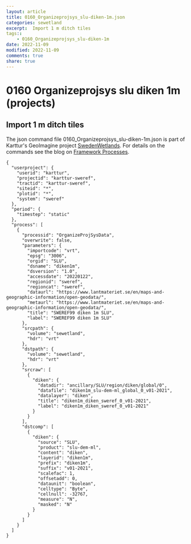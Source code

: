 ```yaml
---
layout: article
title: 0160_Organizeprojsys_slu-diken-1m.json
categories: sewetland
excerpt:  Import 1 m ditch tiles 
tags:: 
    - 0160_Organizeprojsys_slu-diken-1m
date: 2022-11-09
modified: 2022-11-09
comments: true
share: true
---
```


# 0160 Organizeprojsys slu diken 1m (projects)

##  Import 1 m ditch tiles 

The json command file <span class='file'>0160_Organizeprojsys_slu-diken-1m.json</span> is part of Karttur's GeoImagine project [<span class='project'>SwedenWetlands</span>](https://karttur.github.io/geoimagine03-proj-wetland-se/index.html). For details on the commands see the blog on [Framework Processes](https://karttur.github.io/geoimagine03-docs-procpack/).

```
{
  "userproject": {
    "userid": "karttur",
    "projectid": "karttur-sweref",
    "tractid": "karttur-sweref",
    "siteid": "*",
    "plotid": "*",
    "system": "sweref"
  },
  "period": {
    "timestep": "static"
  },
  "process": [
    {
      "processid": "OrganizeProjSysData",
      "overwrite": false,
      "parameters": {
        "importcode": "vrt",
        "epsg": "3006",
        "orgid": "SLU",
        "dsname": "diken1m",
        "dsversion": "1.0",
        "accessdate": "20220122",
        "regionid": "sweref",
        "regioncat": "sweref",
        "dataurl": "https://www.lantmateriet.se/en/maps-and-geographic-information/open-geodata/",
        "metaurl": "https://www.lantmateriet.se/en/maps-and-geographic-information/open-geodata/",
        "title": "SWEREF99 diken 1m SLU",
        "label": "SWEREF99 diken 1m SLU"
      },
      "srcpath": {
        "volume": "sewetland",
        "hdr": "vrt"
      },
      "dstpath": {
        "volume": "sewetland",
        "hdr": "vrt"
      },
      "srcraw": [
        {
          "diken": {
            "datadir": "ancillary/SLU/region/diken/global/0",
            "datafile": "diken1m_slu-dem-ml_global_0_v01-2021",
            "datalayer": "diken",
            "title": "diken1m_diken_sweref_0_v01-2021",
            "label": "diken1m_diken_sweref_0_v01-2021"
          }
        }
      ],
      "dstcomp": [
        {
          "diken": {
            "source": "SLU",
            "product": "slu-dem-ml",
            "content": "diken",
            "layerid": "diken1m",
            "prefix": "diken1m",
            "suffix": "v01-2021",
            "scalefac": 1,
            "offsetadd": 0,
            "dataunit": "boolean",
            "celltype": "Byte",
            "cellnull": -32767,
            "measure": "N",
            "masked": "N"
          }
        }
      ]
    }
  ]
}
```
